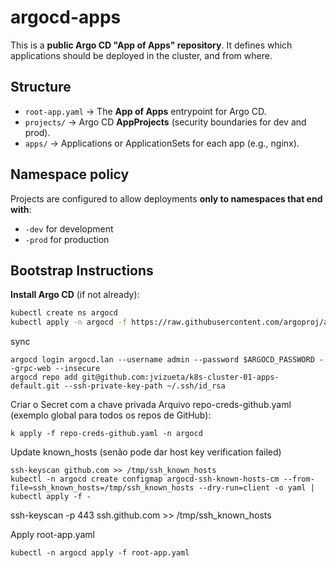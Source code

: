 # argocd-apps

This is a **public Argo CD "App of Apps" repository**.
It defines which applications should be deployed in the cluster, and from where.

## Structure
- `root-app.yaml` → The **App of Apps** entrypoint for Argo CD.
- `projects/` → Argo CD **AppProjects** (security boundaries for dev and prod).
- `apps/` → Applications or ApplicationSets for each app (e.g., nginx).

## Namespace policy
Projects are configured to allow deployments **only to namespaces that end with**:
- `-dev` for development
- `-prod` for production

## Bootstrap Instructions

**Install Argo CD** (if not already):
   ```bash
   kubectl create ns argocd
   kubectl apply -n argocd -f https://raw.githubusercontent.com/argoproj/argo-cd/stable/manifests/install.yaml
   ```

sync
```
argocd login argocd.lan --username admin --password $ARGOCD_PASSWORD --grpc-web --insecure
argocd repo add git@github.com:jvizueta/k8s-cluster-01-apps-default.git --ssh-private-key-path ~/.ssh/id_rsa
```


Criar o Secret com a chave privada
Arquivo repo-creds-github.yaml (exemplo global para todos os repos de GitHub):
```
k apply -f repo-creds-github.yaml -n argocd
```

Update known_hosts (senão pode dar host key verification failed)
```
ssh-keyscan github.com >> /tmp/ssh_known_hosts
kubectl -n argocd create configmap argocd-ssh-known-hosts-cm --from-file=ssh_known_hosts=/tmp/ssh_known_hosts --dry-run=client -o yaml | kubectl apply -f -
```

ssh-keyscan -p 443 ssh.github.com >> /tmp/ssh_known_hosts

Apply root-app.yaml
```
kubectl -n argocd apply -f root-app.yaml
```
